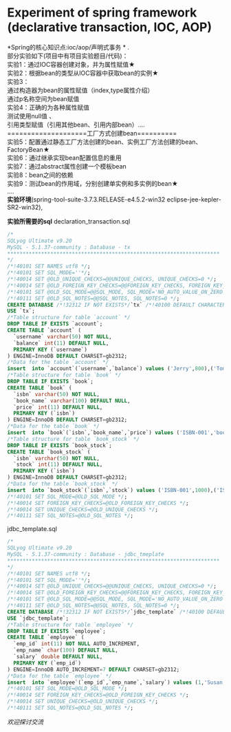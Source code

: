 # Experiment of spring framework (declarative transaction, IOC, AOP)
*Spring的核心知识点:ioc/aop/声明式事务 * . <br/>
部分实验如下(项目中有项目实验题目/代码)：<br/>
实验1：通过IOC容器创建对象，并为属性赋值★<br/>
实验2：根据bean的类型从IOC容器中获取bean的实例★<br/>
实验3：<br/>
    通过构造器为bean的属性赋值（index,type属性介绍）<br/>
    通过p名称空间为bean赋值<br/>
实验4：正确的为各种属性赋值<br/>
    测试使用null值 、<br/>
    引用类型赋值（引用其他bean、引用内部bean）....<br/>
====================工厂方式创建bean==========<br/>
实验5：配置通过静态工厂方法创建的bean、实例工厂方法创建的bean、FactoryBean★<br/>
实验6：通过继承实现bean配置信息的重用<br/>
实验7：通过abstract属性创建一个模板bean<br/>
实验8：bean之间的依赖<br/>
实验9：测试bean的作用域，分别创建单实例和多实例的bean★ <br/>
.... <br/>
**实验环境**(spring-tool-suite-3.7.3.RELEASE-e4.5.2-win32   eclipse-jee-kepler-SR2-win32),

**实验所需要的sql**
declaration_transaction.sql
```sql
/*
SQLyog Ultimate v9.20 
MySQL - 5.1.37-community : Database - tx
*********************************************************************
*/
/*!40101 SET NAMES utf8 */;
/*!40101 SET SQL_MODE=''*/;
/*!40014 SET @OLD_UNIQUE_CHECKS=@@UNIQUE_CHECKS, UNIQUE_CHECKS=0 */;
/*!40014 SET @OLD_FOREIGN_KEY_CHECKS=@@FOREIGN_KEY_CHECKS, FOREIGN_KEY_CHECKS=0 */;
/*!40101 SET @OLD_SQL_MODE=@@SQL_MODE, SQL_MODE='NO_AUTO_VALUE_ON_ZERO' */;
/*!40111 SET @OLD_SQL_NOTES=@@SQL_NOTES, SQL_NOTES=0 */;
CREATE DATABASE /*!32312 IF NOT EXISTS*/`tx` /*!40100 DEFAULT CHARACTER SET gb2312 */;
USE `tx`;
/*Table structure for table `account` */
DROP TABLE IF EXISTS `account`;
CREATE TABLE `account` (
  `username` varchar(50) NOT NULL,
  `balance` int(11) DEFAULT NULL,
  PRIMARY KEY (`username`)
) ENGINE=InnoDB DEFAULT CHARSET=gb2312;
/*Data for the table `account` */
insert  into `account`(`username`,`balance`) values ('Jerry',800),('Tom',100000);
/*Table structure for table `book` */
DROP TABLE IF EXISTS `book`;
CREATE TABLE `book` (
  `isbn` varchar(50) NOT NULL,
  `book_name` varchar(100) DEFAULT NULL,
  `price` int(11) DEFAULT NULL,
  PRIMARY KEY (`isbn`)
) ENGINE=InnoDB DEFAULT CHARSET=gb2312;
/*Data for the table `book` */
insert  into `book`(`isbn`,`book_name`,`price`) values ('ISBN-001','book01',100),('ISBN-002','book02',200),('ISBN-003','book03',300),('ISBN-004','book04',400),('ISBN-005','book05',500);
/*Table structure for table `book_stock` */
DROP TABLE IF EXISTS `book_stock`;
CREATE TABLE `book_stock` (
  `isbn` varchar(50) NOT NULL,
  `stock` int(11) DEFAULT NULL,
  PRIMARY KEY (`isbn`)
) ENGINE=InnoDB DEFAULT CHARSET=gb2312;
/*Data for the table `book_stock` */
insert  into `book_stock`(`isbn`,`stock`) values ('ISBN-001',1000),('ISBN-002',2000),('ISBN-003',3000),('ISBN-004',4000),('ISBN-005',5000);
/*!40101 SET SQL_MODE=@OLD_SQL_MODE */;
/*!40014 SET FOREIGN_KEY_CHECKS=@OLD_FOREIGN_KEY_CHECKS */;
/*!40014 SET UNIQUE_CHECKS=@OLD_UNIQUE_CHECKS */;
/*!40111 SET SQL_NOTES=@OLD_SQL_NOTES */;
```
jdbc_template.sql
```sql
/*
SQLyog Ultimate v9.20 
MySQL - 5.1.37-community : Database - jdbc_tmeplate
*********************************************************************
*/
/*!40101 SET NAMES utf8 */;
/*!40101 SET SQL_MODE=''*/;
/*!40014 SET @OLD_UNIQUE_CHECKS=@@UNIQUE_CHECKS, UNIQUE_CHECKS=0 */;
/*!40014 SET @OLD_FOREIGN_KEY_CHECKS=@@FOREIGN_KEY_CHECKS, FOREIGN_KEY_CHECKS=0 */;
/*!40101 SET @OLD_SQL_MODE=@@SQL_MODE, SQL_MODE='NO_AUTO_VALUE_ON_ZERO' */;
/*!40111 SET @OLD_SQL_NOTES=@@SQL_NOTES, SQL_NOTES=0 */;
CREATE DATABASE /*!32312 IF NOT EXISTS*/`jdbc_template` /*!40100 DEFAULT CHARACTER SET gb2312 */;
USE `jdbc_template`;
/*Table structure for table `employee` */
DROP TABLE IF EXISTS `employee`;
CREATE TABLE `employee` (
  `emp_id` int(11) NOT NULL AUTO_INCREMENT,
  `emp_name` char(100) DEFAULT NULL,
  `salary` double DEFAULT NULL,
  PRIMARY KEY (`emp_id`)
) ENGINE=InnoDB AUTO_INCREMENT=7 DEFAULT CHARSET=gb2312;
/*Data for the table `employee` */
insert  into `employee`(`emp_id`,`emp_name`,`salary`) values (1,'Susan',5000.23),(2,'Julian',4234.77),(3,'Papu',9034.51),(4,'Babala',8054.33),(5,'Kasier',6039.11),(6,'Owen',7714.11);
/*!40101 SET SQL_MODE=@OLD_SQL_MODE */;
/*!40014 SET FOREIGN_KEY_CHECKS=@OLD_FOREIGN_KEY_CHECKS */;
/*!40014 SET UNIQUE_CHECKS=@OLD_UNIQUE_CHECKS */;
/*!40111 SET SQL_NOTES=@OLD_SQL_NOTES */;
```
*欢迎探讨交流*
